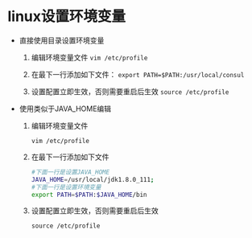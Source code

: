 # linux设置环境变量

- 直接使用目录设置环境变量

  1. 编辑环境变量文件
  `vim /etc/profile`

  1. 在最下一行添加如下文件：
     `export PATH=$PATH:/usr/local/consul`
  2. 设置配置立即生效，否则需要重启后生效
     `source /etc/profile`
- 使用类似于JAVA_HOME编辑
  1. 编辑环境变量文件

     `vim /etc/profile`

  2. 在最下一行添加如下文件

     ```sh
     #下面一行是设置JAVA_HOME
     JAVA_HOME=/usr/local/jdk1.8.0_111;
     #下面一行是设置环境变量
     export PATH=$PATH:$JAVA_HOME/bin
     ```

  3. 设置配置立即生效，否则需要重启后生效

     `source /etc/profile`
